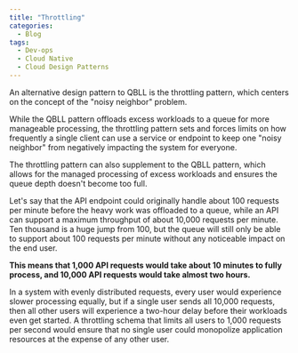 ```yaml
---
title: "Throttling"
categories:
  - Blog
tags:
  - Dev-ops
  - Cloud Native
  - Cloud Design Patterns
---
```


An alternative design pattern to QBLL is the throttling pattern, which centers on the concept of the "noisy neighbor" problem. 

While the QBLL pattern offloads excess workloads to a queue for more manageable processing, the throttling pattern sets and forces limits on how frequently a single client can use a service or endpoint to keep one "noisy neighbor" from negatively impacting the system for everyone. 

The throttling pattern can also supplement to the QBLL pattern, which allows for the managed processing of excess workloads and ensures the queue depth doesn't become too full.

Let's say that the API endpoint could originally handle about 100 requests per minute before the heavy work was offloaded to a queue, while an API can support a maximum throughput of about 10,000 requests per minute. Ten thousand is a huge jump from 100, but the queue will still only be able to support about 100 requests per minute without any noticeable impact on the end user. 

<b>This means that 1,000 API requests would take about 10 minutes to fully process, and 10,000 API requests would take almost two hours.</b>

In a system with evenly distributed requests, every user would experience slower processing equally, but if a single user sends all 10,000 requests, then all other users will experience a two-hour delay before their workloads even get started. A throttling schema that limits all users to 1,000 requests per second would ensure that no single user could monopolize application resources at the expense of any other user.
